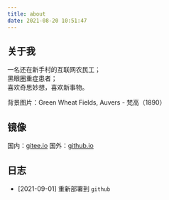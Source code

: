 ```yaml
---
title: about
date: 2021-08-20 10:51:47
---
```


## 关于我

<p class="div-border-left-green">
一名还在新手村的互联网农民工；<br/>
黑眼圈重症患者；<br/>
喜欢奇思妙想，喜欢新事物。<br/>
</p>

背景图片：Green Wheat Fields, Auvers - 梵高（1890）

## 镜像

国内：[gitee.io](https://ash99.gitee.io/)
国外：[github.io](https://blog.ashtime.net/)

## 日志

- [2021-09-01] 重新部署到 `github`

